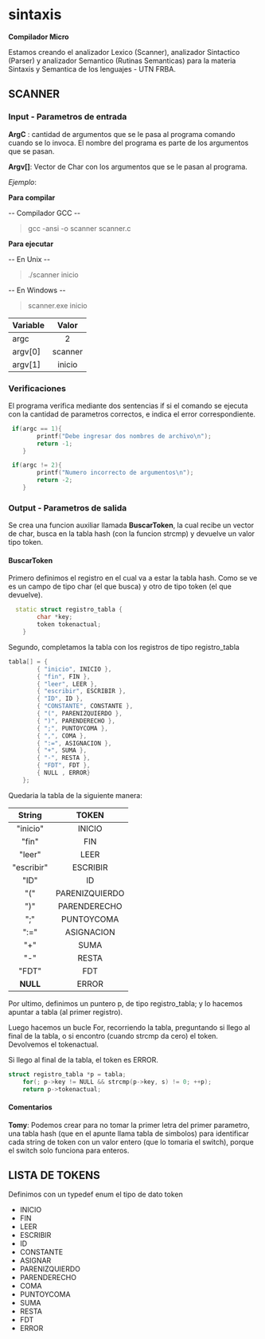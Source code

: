 # sintaxis
**Compilador Micro**

Estamos creando el analizador Lexico (Scanner), analizador Sintactico (Parser) y analizador Semantico (Rutinas Semanticas) para la materia Sintaxis y Semantica
de los lenguajes - UTN FRBA.

##  SCANNER 
### Input - Parametros de entrada 

**ArgC** : cantidad de argumentos que se le pasa al programa comando cuando se lo invoca. El nombre del programa es parte de los argumentos que se pasan.

**Argv[]**: Vector de Char con los argumentos que se le pasan al programa.

*Ejemplo*:

**Para compilar**

 -- Compilador GCC  --

> gcc -ansi -o scanner scanner.c

**Para ejecutar**

-- En Unix -- 

> ./scanner inicio

-- En Windows --

> scanner.exe inicio

| Variable      | Valor         | 
| ------------- |:-------------:| 
| argc          | 2             | 
| argv[0]       | scanner       |
| argv[1]       | inicio        |


### Verificaciones

El programa verifica mediante dos sentencias if si el comando se ejecuta con la cantidad de parametros correctos, e indica el error correspondiente.

```C++
 if(argc == 1){ 
		printf("Debe ingresar dos nombres de archivo\n");
		return -1;
	}
```
```C++
 if(argc != 2){
		printf("Numero incorrecto de argumentos\n");
		return -2;
	}
```

### Output - Parametros de salida

Se crea una funcion auxiliar llamada **BuscarToken**, la cual recibe un vector de char, busca en la tabla hash (con la funcion strcmp) y devuelve un valor tipo token.

#### BuscarToken

Primero definimos el registro en el cual va a estar la tabla hash. Como se ve es un campo de tipo char (el que busca) y otro de tipo token (el que devuelve).

```C++
  static struct registro_tabla {
        char *key;
        token tokenactual;
    }
```

Segundo, completamos la tabla con los registros de tipo registro_tabla

```C++
tabla[] = {
        { "inicio", INICIO },
        { "fin", FIN },
        { "leer", LEER },
        { "escribir", ESCRIBIR },
        { "ID", ID },
        { "CONSTANTE", CONSTANTE },
        { "(", PARENIZQUIERDO },
        { ")", PARENDERECHO },
        { ";", PUNTOYCOMA },
        { ",", COMA },
        { ":=", ASIGNACION },
        { "+", SUMA },
        { "-", RESTA },
        { "FDT", FDT },
        { NULL , ERROR}
    };
```

Quedaria la tabla de la siguiente manera:


| String        | TOKEN         | 
|:-------------:|:-------------:| 
| "inicio"      | INICIO        | 
| "fin"         | FIN           |
| "leer"        | LEER          |
| "escribir"    | ESCRIBIR      |
| "ID"          | ID            |
| "("           | PARENIZQUIERDO|
| ")"           | PARENDERECHO  |
| ";"           | PUNTOYCOMA    |
| ":="          | ASIGNACION    |
| "+"           | SUMA          |
| "-"           | RESTA         |
| "FDT"         | FDT           |
| **NULL**      | ERROR         |


Por ultimo, definimos un puntero p, de tipo registro_tabla; y lo hacemos apuntar a tabla (al primer registro). 

Luego hacemos un bucle For, recorriendo la tabla, preguntando si llego al final de la tabla, o si encontro (cuando strcmp da cero) el token. Devolvemos el tokenactual.

Si llego al final de la tabla, el token es ERROR.

```C++
struct registro_tabla *p = tabla;
    for(; p->key != NULL && strcmp(p->key, s) != 0; ++p);
    return p->tokenactual;
```

#### Comentarios

**Tomy**: Podemos crear para no tomar la primer letra del primer parametro, una tabla hash (que en el apunte llama tabla de simbolos) para identificar cada string de token con un valor entero (que lo tomaria el switch), porque el switch solo funciona para enteros.

## LISTA DE TOKENS

Definimos con un typedef enum el tipo de dato token

+ INICIO
+ FIN
+ LEER
+ ESCRIBIR
+ ID 
+ CONSTANTE
+ ASIGNAR
+ PARENIZQUIERDO
+ PARENDERECHO
+ COMA
+ PUNTOYCOMA
+ SUMA
+ RESTA
+ FDT 
+ ERROR
